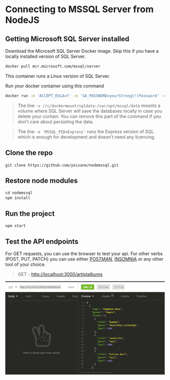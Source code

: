 # Connecting to MSSQL Server from NodeJS

## Getting Microsoft SQL Server installed

Download the Microsoft SQL Server Docker image. Skip this if you have a locally installed version of SQL Server.

```bash
docker pull mcr.microsoft.com/mssql/server
```

This container runs a Linux version of SQL Server.

Run your docker container using this command

```bash
docker run -e 'ACCEPT_EULA=Y' -e 'SA_PASSWORD=yourStrong(!)Password' -e 'MSSQL_PID=Express' -p 1433:1433 -d --name=sql -v //c/dockermount/sqldata:/var/opt/mssql/data mcr.microsoft.com/mssql/server:2017-latest-ubuntu
```

> The line `-v //c/dockermount/sqldata:/var/opt/mssql/data` mounts a volume where SQL Server will save the databases locally in case you delete your contain. You can remove this part of the command if you don't care about persisting the data.

> The line `-e 'MSSQL_PID=Express'` runs the Express version of SQL which is enough for development and doesn't need any licencing.

## Clone the repo

```
git clone https://github.com/yeisane/nodemssql.git
```

## Restore node modules

```
cd nodemssql
npm install
```

## Run the project

```
npm start
```

## Test the API endpoints

For GET requests, you can use the browser to test your api. For other verbs (POST, PUT, PATCH) you can use either [POSTMAN](https://www.postman.com/downloads/), [INSOMNIA](https://insomnia.rest/download/) or any other tool of your choice.


> GET - <http://localhost:3000/artistalbums>

![Sample Output](output.png)